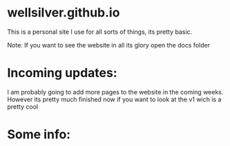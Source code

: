 # wellsilver.github.io

This is a personal site I use for all sorts of things, its pretty basic.

Note: If you want to see the website in all its glory open the docs folder

# Incoming updates:

I am probably going to add more pages to the website in the coming weeks. However its pretty much finished now if you want to look at the v1 wich is a pretty cool

# Some info:
